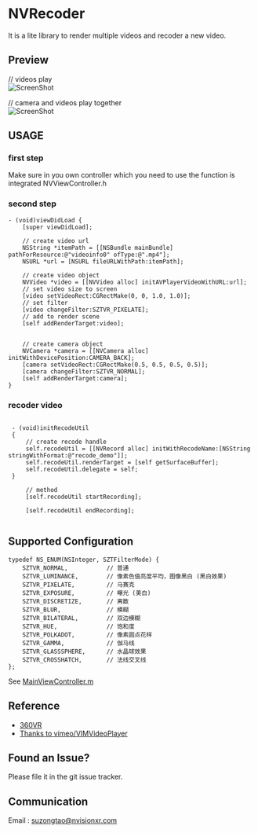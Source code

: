 # NVRecoder
It is a lite library to render multiple videos and recoder a new video.

## Preview

// videos play</br>
![ScreenShot](https://github.com/szt243660543/NVRecodeDemo/blob/master/recode.gif)
</br>

// camera and videos play together</br>
![ScreenShot](https://github.com/szt243660543/NVRecoder/blob/master/camera.gif)
</br>

## USAGE

   ### first step
   Make sure in you own controller which you need to use the function is integrated NVViewController.h
   
   ### second step
```objc
- (void)viewDidLoad {
    [super viewDidLoad];
    
    // create video url
    NSString *itemPath = [[NSBundle mainBundle] pathForResource:@"videoinfo0" ofType:@".mp4"];
    NSURL *url = [NSURL fileURLWithPath:itemPath];
 
    // create video object
    NVVideo *video = [[NVVideo alloc] initAVPlayerVideoWithURL:url];
    // set video size to screen
    [video setVideoRect:CGRectMake(0, 0, 1.0, 1.0)];
    // set filter
    [video changeFilter:SZTVR_PIXELATE];
    // add to render scene
    [self addRenderTarget:video];
    
    
    // create camera object
    NVCamera *camera = [[NVCamera alloc] initWithDevicePosition:CAMERA_BACK];
    [camera setVideoRect:CGRectMake(0.5, 0.5, 0.5, 0.5)];
    [camera changeFilter:SZTVR_NORMAL];
    [self addRenderTarget:camera];
}
```
  ### recoder video
  ```objc
  
   - (void)initRecodeUtil
   {
       // create recode handle
       self.recodeUtil = [[NVRecord alloc] initWithRecodeName:[NSString stringWithFormat:@"recode_demo"]];
       self.recodeUtil.renderTarget = [self getSurfaceBuffer];
       self.recodeUtil.delegate = self;
   }
   
       // method
       [self.recodeUtil startRecording];
       
       [self.recodeUtil endRecording];
   
  ```

## Supported Configuration
```objc
typedef NS_ENUM(NSInteger, SZTFilterMode) {
    SZTVR_NORMAL,           // 普通
    SZTVR_LUMINANCE,        // 像素色值亮度平均，图像黑白 (黑白效果)
    SZTVR_PIXELATE,         // 马赛克
    SZTVR_EXPOSURE,         // 曝光 (美白)
    SZTVR_DISCRETIZE,       // 离散
    SZTVR_BLUR,             // 模糊
    SZTVR_BILATERAL,        // 双边模糊
    SZTVR_HUE,              // 饱和度
    SZTVR_POLKADOT,         // 像素圆点花样
    SZTVR_GAMMA,            // 伽马线
    SZTVR_GLASSSPHERE,      // 水晶球效果
    SZTVR_CROSSHATCH,       // 法线交叉线
};

```
See [MainViewController.m](https://github.com/szt243660543/NVRecodeDemo/blob/master/NVRecodeDemo/MainViewController.m)

## Reference
* [360VR](https://github.com/szt243660543/360VR)
* [Thanks to vimeo/VIMVideoPlayer](https://github.com/vimeo/VIMVideoPlayer)

## Found an Issue?
Please file it in the git issue tracker.

## Communication
Email : suzongtao@nvisionxr.com

